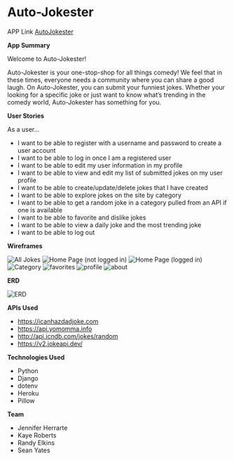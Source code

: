# Auto-Jokester

APP Link
[AutoJokester](https://autojokester.herokuapp.com/)


**App Summary**

Welcome to Auto-Jokester!

Auto-Jokester is your one-stop-shop for all things comedy! We feel that in these times, everyone needs a community where you can share a good laugh. On Auto-Jokester, you can submit your funniest jokes. Whether your looking for a specific joke or just want to know what’s trending in the comedy world, Auto-Jokester has something for you.


**User Stories** 

As a user...
* I want to be able to register with a username and password to create a user account
* I want to be able to log in once I am a registered user
* I want to be able to edit my user information in my profile
* I want to be able to view and edit my list of submitted jokes on my user profile 
* I want to be able to create/update/delete jokes that I have created
* I want to be able to explore jokes on the site by category
* I want to be able to get a random joke in a category pulled from an API if one is available
* I want to be able to favorite and dislike jokes 
* I want to be able to view a daily joke and the most trending joke
* I want to be able to log out 

**Wireframes**

![All Jokes](./StaticFiles/ReadmeImages/alljokes.png)
![Home Page (not logged in)](./StaticFiles/ReadmeImages/homeloggedout.png)
![Home Page (logged in)](./StaticFiles/ReadmeImages/homeloggedin.png)
![Category](./StaticFiles/ReadmeImages/category.png)
![favorites](./StaticFiles/ReadmeImages/favorites.png)
![profile](./StaticFiles/ReadmeImages/profile.png)
![about](./StaticFiles/ReadmeImages/about.png)


**ERD**

![ERD](./StaticFiles/ReadmeImages/erd.png)

**APIs Used**
* https://icanhazdadjoke.com
* https://api.yomomma.info
* http://api.icndb.com/jokes/random
* https://v2.jokeapi.dev/

**Technologies Used**

* Python 
* Django 
* dotenv
* Heroku
* Pillow

**Team** 
* Jennifer Herrarte 
* Kaye Roberts
* Randy Elkins 
* Sean Yates




